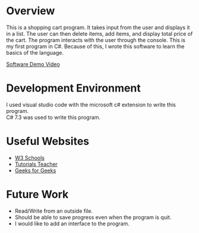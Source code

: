 # Overview
This is a shopping cart program.  It takes input from the user and displays it in a list.  The user can then delete items, add items, and display total price of the cart. 
The program interacts with the user through the console. 
This is my first program in C#.  Because of this, I wrote this software to learn the basics of the language.     

[Software Demo Video](http://youtube.link.goes.here)

# Development Environment
I used visual studio code with the microsoft c# extension to write this program.  
C# 7.3 was used to write this program.
# Useful Websites

* [W3 Schools](https://www.w3schools.com/cs/index.php)
* [Tutorials Teacher](https://www.tutorialsteacher.com/csharp)
* [Geeks for Geeks](https://www.geeksforgeeks.org/csharp-programming-language/)


# Future Work
* Read/Write from an outside file.
* Should be able to save progress even when the program is quit.
* I would like to add an interface to the program.